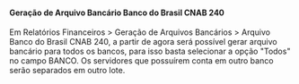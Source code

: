 #### **Geração de Arquivo Bancário Banco do Brasil CNAB 240**

Em Relatórios Financeiros > Geração de Arquivos Bancários > Arquivo Banco do Brasil CNAB 240, a partir de agora será possível gerar arquivo bancário para todos os bancos, para isso basta selecionar a opção "Todos" no campo BANCO. Os servidores que possuírem conta em outro banco serão separados em outro lote.




   

